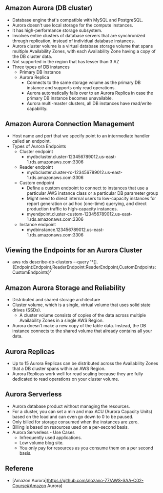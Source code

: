 ## Amazon Aurora (DB cluster)

* Database engine that's compatible with MySQL and PostgreSQL.
* Aurora doesn't use local storage for the compute instances.
* It has high-performance storage subsystem.
* Involves entire clusters of database servers that are synchronized through replication, instead of individual database instances.
* Aurora cluster volume is a virtual database storage volume that spans multiple Availability Zones, with each Availability Zone having a copy of the DB cluster data.
* Not supported in the region that has lesser than 3 AZ
* Three types of DB instances
  * Primary DB Instance
  * Aurora Replica
    * Connects to the same storage volume as the primary DB instance and supports only read operations.
    * Aurora automatically fails over to an Aurora Replica in case the primary DB instance becomes unavailable.
    * Aurora multi-master clusters, all DB instances have read/write capability.

## Amazon Aurora Connection Management

* Host name and port that we specify point to an intermediate handler called an endpoint.
* Types of Aurora Endpoints
  * Cluster endpoint
    * mydbcluster.cluster-123456789012.us-east-1.rds.amazonaws.com:3306
  * Reader endpoint
    * mydbcluster.cluster-ro-123456789012.us-east-1.rds.amazonaws.com:3306
  * Custom endpoint
    * Define a custom endpoint to connect to instances that use a particular AWS instance class or a particular DB parameter group
    * Might need to direct internal users to low-capacity instances for report generation or ad hoc (one-time) querying, and direct production traffic to high-capacity instances.
    * myendpoint.cluster-custom-123456789012.us-east-1.rds.amazonaws.com:3306
  * Instance endpoint
    * mydbinstance.123456789012.us-east-1.rds.amazonaws.com:3306

## Viewing the Endpoints for an Aurora Cluster

* aws rds describe-db-clusters --query '*[].{Endpoint:Endpoint,ReaderEndpoint:ReaderEndpoint,CustomEndpoints:CustomEndpoints}'

## Amazon Aurora Storage and Reliability

* Distributed and shared storage architecture
* Cluster volume, which is a single, virtual volume that uses solid state drives (SSDs).
  * A cluster volume consists of copies of the data across multiple Availability Zones in a single AWS Region.
*  Aurora doesn't make a new copy of the table data. Instead, the DB instance connects to the shared volume that already contains all your data.


## Aurora Replicas

* Up to 15 Aurora Replicas can be distributed across the Availability Zones that a DB cluster spans within an AWS Region.
* Aurora Replicas work well for read scaling because they are fully dedicated to read operations on your cluster volume.

## Aurora Serverless

* Aurora database product without managing the resources.
* For a cluster, you can set a min and max ACU (Aurora Capacity Units) based on the load and can even go down to 0 to be paused. 
* Only billed for storage consumed when the instances are zero.
* Billing is based on resources used on a per-second basis.
* Aurora Serverless - Use Cases
  * Infrequently used applications.
  * Low volume blog site.
  * You only pay for resources as you consume them on a per second basis.

## Referene

* [Amazon Aurora](https://github.com/alozano-77/AWS-SAA-C02-Course#Amazon Aurora)